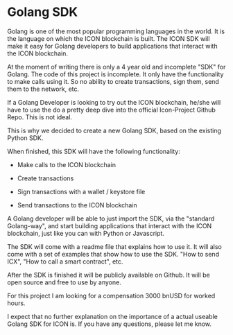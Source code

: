 # Golang SDK

Golang is one of the most popular programming languages in the world. It is the language on which the ICON blockchain is built. The ICON SDK will make it easy for Golang developers to build applications that interact with the ICON blockchain.

At the moment of writing there is only a 4 year old and incomplete "SDK" for Golang. The code of this project is incomplete. It only have the functionality to make calls using it. So no ability to create transactions, sign them, send them to the network, etc. 

If a Golang Developer is looking to try out the ICON blockchain, he/she will have to use the do a pretty deep dive into the official Icon-Project Github Repo. This is not ideal.

This is why we decided to create a new Golang SDK, based on the existing Python SDK.

When finished, this SDK will have the following functionality:

- Make calls to the ICON blockchain

- Create transactions

- Sign transactions with a wallet / keystore file

- Send transactions to the ICON blockchain

A Golang developer will be able to just import the SDK, via the "standard Golang-way", and start building applications that interact with the ICON blockchain, just like you can with Python or Javascript.

The SDK will come with a readme file that explains how to use it. It will also come with a set of examples that show how to use the SDK. "How to send ICX", "How to call a smart contract", etc.

After the SDK is finished it will be publicly available on Github. It will be open source and free to use by anyone. 

For this project I am looking for a compensation 3000 bnUSD for worked hours.

I expect that no further explanation on the importance of a actual useable Golang SDK for ICON is. If you have any questions, please let me know.